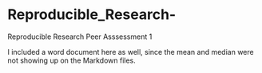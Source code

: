 # Reproducible_Research-
Reproducible Research Peer Asssessment 1

I included a word document here as well, since the mean and median were not showing up on the Markdown files.  
